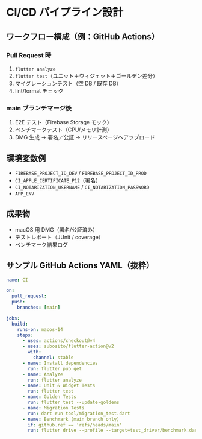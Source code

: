 # CI/CD パイプライン設計

## ワークフロー構成（例：GitHub Actions）

### Pull Request 時
1. `flutter analyze`
2. `flutter test`（ユニット＋ウィジェット＋ゴールデン差分）
3. マイグレーションテスト（空 DB / 既存 DB）
4. lint/format チェック

### main ブランチマージ後
1. E2E テスト（Firebase Storage モック）
2. ベンチマークテスト（CPU/メモリ計測）
3. DMG 生成 → 署名／公証 → リリースページへアップロード

## 環境変数例

- `FIREBASE_PROJECT_ID_DEV` / `FIREBASE_PROJECT_ID_PROD`
- `CI_APPLE_CERTIFICATE_P12`（署名）
- `CI_NOTARIZATION_USERNAME` / `CI_NOTARIZATION_PASSWORD`
- `APP_ENV`

## 成果物

- macOS 用 DMG（署名/公証済み）
- テストレポート（JUnit / coverage）
- ベンチマーク結果ログ

## サンプル GitHub Actions YAML（抜粋）

```yaml
name: CI

on:
  pull_request:
  push:
    branches: [main]

jobs:
  build:
    runs-on: macos-14
    steps:
      - uses: actions/checkout@v4
      - uses: subosito/flutter-action@v2
        with:
          channel: stable
      - name: Install dependencies
        run: flutter pub get
      - name: Analyze
        run: flutter analyze
      - name: Unit & Widget Tests
        run: flutter test
      - name: Golden Tests
        run: flutter test --update-goldens
      - name: Migration Tests
        run: dart run tool/migration_test.dart
      - name: Benchmark (main branch only)
        if: github.ref == 'refs/heads/main'
        run: flutter drive --profile --target=test_driver/benchmark.dart
```
